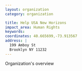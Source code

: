 ```yaml
---
layout: organization
category: organization

title: Help USA New Horizons
impact_area: Human Rights
keywords: 
coordinates: 40.665699,-73.913567
address: |
  199 Amboy St
  Brooklyn NY 11232
---
```

Organization's overview
